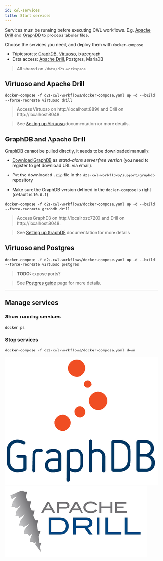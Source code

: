 ```yaml
---
id: cwl-services
title: Start services
---
```


Services must be running before executing CWL workflows. E.g. [Apache Drill](https://github.com/amalic/apache-drill) and [GraphDB](https://github.com/MaastrichtU-IDS/graphdb/) to process tabular files.

Choose the services you need, and deploy them with `docker-compose`

* Triplestores: [GraphDB](https://github.com/MaastrichtU-IDS/graphdb), [Virtuoso](https://hub.docker.com/r/tenforce/virtuoso/), blazegraph
* Data access: [Apache Drill](https://github.com/amalic/apache-drill), Postgres, MariaDB

> All shared on `/data/d2s-workspace`.

## Virtuoso and Apache Drill

```shell
docker-compose -f d2s-cwl-workflows/docker-compose.yaml up -d --build --force-recreate virtuoso drill
```

> Access Virtuoso on http://localhost:8890 and Drill on http://localhost:8048.

> See [Setting up Virtuoso](/docs/guide-virtuoso) documentation for more details.

## GraphDB and Apache Drill

GraphDB cannot be pulled directly, it needs to be downloaded manually:

* [Download GraphDB](https://ontotext.com/products/graphdb/) as *stand-alone server free version* (you need to register to get download URL via email).

* Put the downloaded `.zip` file in the `d2s-cwl-workflows/support/graphdb` repository
* Make sure the GraphDB version defined in the `docker-compose` is right (default is `10.0.1`)

```shell
docker-compose -f d2s-cwl-workflows/docker-compose.yaml up -d --build --force-recreate graphdb drill
```

> Access GraphDB on http://localhost:7200 and Drill on http://localhost:8048.

> See [Setting up GraphDB](/docs/guide-graphdb) documentation for more details.

## Virtuoso and Postgres

```shell
docker-compose -f d2s-cwl-workflows/docker-compose.yaml up -d --build --force-recreate virtuoso postgres
```

> **TODO:** expose ports?

> See [Postgres guide](/docs/guide-postgres) page for more details.

---

## Manage services

### Show running services

```shell
docker ps
```

### Stop services

```shell
docker-compose -f d2s-cwl-workflows/docker-compose.yaml down
```

[![GraphDB](/img/graphdb-logo.png)](https://ontotext.com/products/graphdb/)
[![Apache Drill](/img/drill-logo.png)](https://github.com/amalic/apache-drill)

